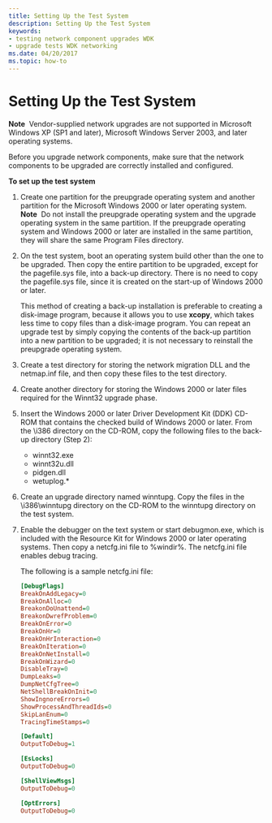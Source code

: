```yaml
---
title: Setting Up the Test System
description: Setting Up the Test System
keywords:
- testing network component upgrades WDK
- upgrade tests WDK networking
ms.date: 04/20/2017
ms.topic: how-to
---
```


# Setting Up the Test System





**Note**  Vendor-supplied network upgrades are not supported in Microsoft Windows XP (SP1 and later), Microsoft Windows Server 2003, and later operating systems.

 

Before you upgrade network components, make sure that the network components to be upgraded are correctly installed and configured.

**To set up the test system**

1.  Create one partition for the preupgrade operating system and another partition for the Microsoft Windows 2000 or later operating system.
    **Note**  Do not install the preupgrade operating system and the upgrade operating system in the same partition. If the preupgrade operating system and Windows 2000 or later are installed in the same partition, they will share the same Program Files directory.

     

2.  On the test system, boot an operating system build other than the one to be upgraded. Then copy the entire partition to be upgraded, except for the pagefile.sys file, into a back-up directory. There is no need to copy the pagefile.sys file, since it is created on the start-up of Windows 2000 or later.

    This method of creating a back-up installation is preferable to creating a disk-image program, because it allows you to use **xcopy**, which takes less time to copy files than a disk-image program. You can repeat an upgrade test by simply copying the contents of the back-up partition into a new partition to be upgraded; it is not necessary to reinstall the preupgrade operating system.

3.  Create a test directory for storing the network migration DLL and the netmap.inf file, and then copy these files to the test directory.

4.  Create another directory for storing the Windows 2000 or later files required for the Winnt32 upgrade phase.

5.  Insert the Windows 2000 or later Driver Development Kit (DDK) CD-ROM that contains the checked build of Windows 2000 or later. From the \\i386 directory on the CD-ROM, copy the following files to the back-up directory (Step 2):
    -   winnt32.exe
    -   winnt32u.dll
    -   pidgen.dll
    -   wetuplog.\*

6.  Create an upgrade directory named winntupg. Copy the files in the \\i386\\winntupg directory on the CD-ROM to the winntupg directory on the test system.

7.  Enable the debugger on the text system or start debugmon.exe, which is included with the Resource Kit for Windows 2000 or later operating systems. Then copy a netcfg.ini file to %windir%. The netcfg.ini file enables debug tracing.

    The following is a sample netcfg.ini file:

    ```INI
    [DebugFlags]
    BreakOnAddLegacy=0
    BreakOnAlloc=0
    BreakonDoUnattend=0
    BreakonDwrefProblem=0
    BreakOnError=0
    BreakOnHr=0
    BreakOnHrInteraction=0
    BreakOnIteration=0
    BreakOnNetInstall=0
    BreakOnWizard=0
    DisableTray=0
    DumpLeaks=0
    DumpNetCfgTree=0
    NetShellBreakOnInit=0
    ShowIngnoreErrors=0
    ShowProcessAndThreadIds=0
    SkipLanEnum=0
    TracingTimeStamps=0

    [Default]
    OutputToDebug=1

    [EsLocks]
    OutputToDebug=0

    [ShellViewMsgs]
    OutputToDebug=0

    [OptErrors]
    OutputToDebug=0
    ```

 

 





